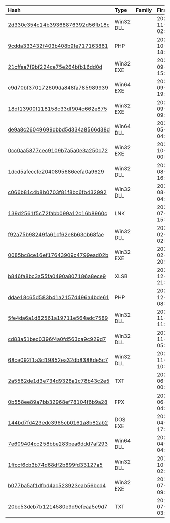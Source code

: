 |Hash|Type|Family|First_Seen|Name|
|:--|:--|:--|:--|:--|
|[2d330c354c14b39368876392d56fb18c](https://www.virustotal.com/gui/file/2d330c354c14b39368876392d56fb18c)|Win32 DLL||2022-11-08 02:47:22|Microsoft(R) Windows(R) Operating System|
|[9cdda333432f403b408b9fe717163861](https://www.virustotal.com/gui/file/9cdda333432f403b408b9fe717163861)|PHP||2022-10-14 18:11:22|d2f4bf0caed5a442198fcdc43c83c7b27ae04f341a72b270c9ed40778aa77afe.bin|
|[21cffaa7f9bf224ce75e264bfb16dd0d](https://www.virustotal.com/gui/file/21cffaa7f9bf224ce75e264bfb16dd0d)|Win32 EXE||2022-09-15 15:47:53|a605570555620cea6d6be211520525fc95a30961661780da4cc4bafe9864f394.bin|
|[c9d70bf370172609da848fa785989939](https://www.virustotal.com/gui/file/c9d70bf370172609da848fa785989939)|Win64 EXE||2022-09-08 19:57:29| |
|[18df13900f118158c33df904c662e875](https://www.virustotal.com/gui/file/18df13900f118158c33df904c662e875)|Win32 EXE||2022-09-08 09:58:26|98d4471fe549bb3067ac2f2d9afd50ed1baaddab41ec4270834989e7f1ade14d.bin|
|[de9a8c26049699dbbd5d334a8566d38d](https://www.virustotal.com/gui/file/de9a8c26049699dbbd5d334a8566d38d)|Win64 DLL||2022-05-20 04:04:19|urlmon.dll|
|[0cc0aa5877cec9109b7a5a0e3a250c72](https://www.virustotal.com/gui/file/0cc0aa5877cec9109b7a5a0e3a250c72)|Win32 EXE||2021-10-25 00:46:25|1324acd1f720055e7941b39949116dfe72ce2e7792e70128f69e228eb48b0821.bin|
|[1dcd5afeccfe2040895686eefa0a9629](https://www.virustotal.com/gui/file/1dcd5afeccfe2040895686eefa0a9629)|Win32 DLL||2021-08-20 16:56:09|1dcd5afeccfe2040895686eefa0a9629.virus|
|[c066b81c4b8b0703f81f8bc6fb432992](https://www.virustotal.com/gui/file/c066b81c4b8b0703f81f8bc6fb432992)|Win32 DLL||2021-08-01 04:36:24|63b4bd01f80d43576c279adf69a5582129e81cc4adbd03675909581643765ea8.bin|
|[139d2561f5c72fabb099a12c16b8960c](https://www.virustotal.com/gui/file/139d2561f5c72fabb099a12c16b8960c)|LNK||2021-07-09 15:12:32|MSEdge.lnk|
|[f92a75b98249fa61cf62e8b63cb68fae](https://www.virustotal.com/gui/file/f92a75b98249fa61cf62e8b63cb68fae)|Win32 DLL||2021-02-19 02:15:53|d0971d098b0f8cf2187feeed3ce049930f19ec3379b141ec6a2f2871b1e90ff7.bin|
|[0085bc8ce16ef17643909c4799ead02b](https://www.virustotal.com/gui/file/0085bc8ce16ef17643909c4799ead02b)|Win32 EXE||2021-02-04 20:51:41|24048_Нарахування та виплати військовослужбовцям АТО.rar.exe|
|[b846fa8bc3a55fa0490a807186a8ece9](https://www.virustotal.com/gui/file/b846fa8bc3a55fa0490a807186a8ece9)|XLSB||2020-12-28 21:08:41|║╥╣²╗τ┐δ └ⁿ╚¡╣°╚ú └╠┐δ┴▀┴÷╜├╜║┼█(UNMS) ╗τ┐δ└┌ ╟÷╚▓ ┴╢╗τ_╛τ╜─.xlsb|
|[ddae18c65d583b41a2157d496a4bde61](https://www.virustotal.com/gui/file/ddae18c65d583b41a2157d496a4bde61)|PHP||2020-12-11 08:01:12|index.php|
|[5fe4da6a1d82561a19711e564adc7589](https://www.virustotal.com/gui/file/5fe4da6a1d82561a19711e564adc7589)|Win32 DLL||2020-11-20 11:47:58|bin003.dll|
|[cd83a51bec0396f4a0fd563ca9c929d7](https://www.virustotal.com/gui/file/cd83a51bec0396f4a0fd563ca9c929d7)|Win32 DLL||2020-11-20 05:20:12|machines.key.dat.dll|
|[68ce092f1a3d19852ea32db8388de5c7](https://www.virustotal.com/gui/file/68ce092f1a3d19852ea32db8388de5c7)|Win32 DLL||2020-11-01 10:47:00|25c2f4703cbaa1ff4dbcfcc16a10b29ef35ccc174b71b21de360d898540889f8.bin|
|[2a5562de1d3e734d9328a1c78b43c2e5](https://www.virustotal.com/gui/file/2a5562de1d3e734d9328a1c78b43c2e5)|TXT||2020-06-25 00:45:09|203ea478fa4d2d5ef513cad8b51617e0c9f7571bf3a3becf9c267a0d590c6d72.bin|
|[0b558ee89a7bb32968ef78104f6b9a28](https://www.virustotal.com/gui/file/0b558ee89a7bb32968ef78104f6b9a28)|FPX||2020-06-02 04:24:22|드론(무인항공기) 현황 및 개선방안.hwp|
|[144bd7fd423edc3965cb0161a8b82ab2](https://www.virustotal.com/gui/file/144bd7fd423edc3965cb0161a8b82ab2)|DOS EXE||2020-04-27 17:56:30|2b78d5228737a38fa940e9ab19601747c68ed28e488696694648e3d70e53eb5a.bin|
|[7e609404cc258bbe283bea6ddd7af293](https://www.virustotal.com/gui/file/7e609404cc258bbe283bea6ddd7af293)|Win64 DLL||2020-04-04 04:45:37|C:\Users\user\AppData\Roaming\configs\license.dat|
|[1ffccf6cb3b74d68df2b899fd33127a5](https://www.virustotal.com/gui/file/1ffccf6cb3b74d68df2b899fd33127a5)|Win32 DLL||2019-10-09 02:03:55|da22d327124a0ee6a93cd07e85f9804fbc98eda87824ddcf7c8a63d349e87034.bin|
|[b077ba5af1dfbd4ac523923eab56bcd4](https://www.virustotal.com/gui/file/b077ba5af1dfbd4ac523923eab56bcd4)|Win32 EXE||2018-07-06 09:01:53|4a08b78d410bc3d9b78dd63b146767f293dc3f3f6f8092352d2aa2f589e9c772.bin|
|[20bc53deb7b1214580e9d9efeaa5e9d7](https://www.virustotal.com/gui/file/20bc53deb7b1214580e9d9efeaa5e9d7)|TXT||2018-07-02 03:39:50|ooo.ps1|
